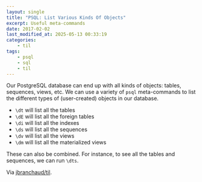 ```yaml
---
layout: single
title: "PSQL: List Various Kinds Of Objects"
excerpt: Useful meta-commands
date: 2017-02-02
last_modified_at: 2025-05-13 00:33:19
categories:
    - til
tags:
    - psql
    - sql
    - til
---
```


Our PostgreSQL database can end up with all kinds of objects: tables,
sequences, views, etc. We can use a variety of `psql` meta-commands to list
the different types of (user-created) objects in our database.

-   `\dt` will list all the tables
-   `\dE` will list all the foreign tables
-   `\di` will list all the indexes
-   `\ds` will list all the sequences
-   `\dv` will list all the views
-   `\dm` will list all the materialized views

These can also be combined. For instance, to see all the tables and
sequences, we can run `\dts`.

Via [jbranchaud/til](https://github.com/jbranchaud/til).
